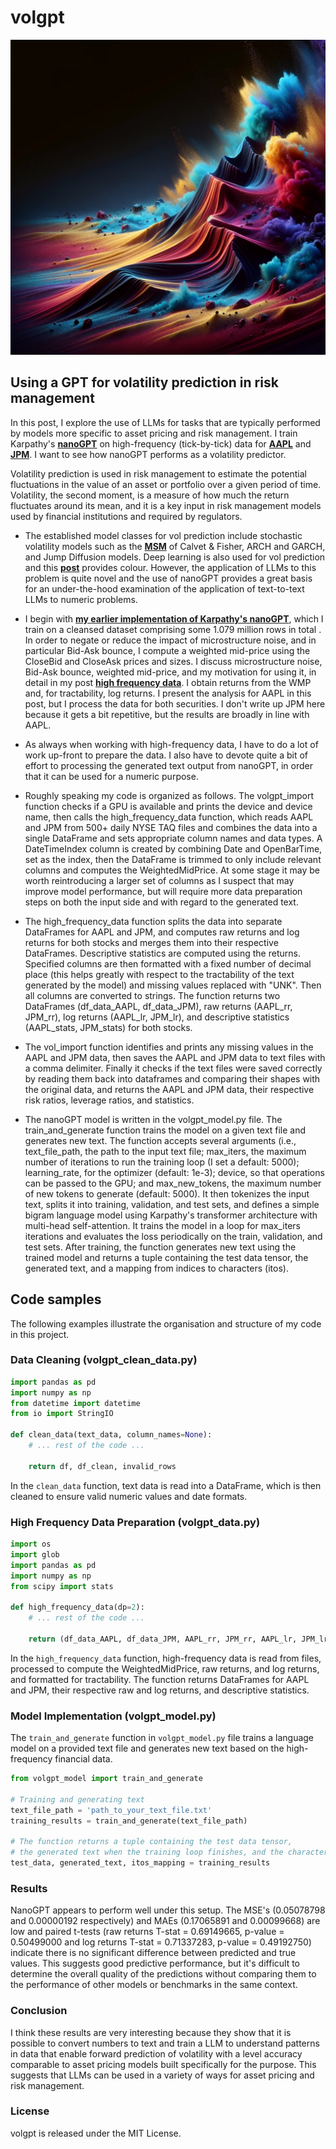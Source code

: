 # volgpt
![volgpt](volgpt.png)

## Using a GPT for volatility prediction in risk management

In this post, I explore the use of LLMs for tasks that are typically performed by models more specific to asset pricing and risk management. I train Karpathy's __[nanoGPT](https://johncollinsai-nanogpt-voqqf4ls3a-as.a.run.app/)__ on high-frequency (tick-by-tick) data for __[AAPL](https://www.google.com/search?q=aapl&oq=AAPL&aqs=chrome.0.0i512l5j69i61l3.1590j1j9&sourceid=chrome&ie=UTF-8)__ and __[JPM](https://www.google.com/search?q=jpm+stock+price&oq=JPM+stock+pri&aqs=chrome.0.0i512j69i57j0i512l8.4577j1j9&sourceid=chrome&ie=UTF-8)__. I want to see how nanoGPT performs as a volatility predictor.

Volatility prediction is used in risk management to estimate the potential fluctuations in the value of an asset or portfolio over a given period of time. Volatility, the second moment, is a measure of how much the return fluctuates around its mean, and it is a key input in risk management models used by financial institutions and required by regulators.

* The established model classes for vol prediction include stochastic volatility models such as the __[MSM](https://github.com/johncollinsai/markov-switching-multifractal)__ of Calvet & Fisher, ARCH and GARCH, and Jump Diffusion models. Deep learning is also used for vol prediction and this __[post](https://johncollinsai-deep-learning-finance-voqqf4ls3a-as.a.run.app/)__ provides colour. However, the application of LLMs to this problem is quite novel and the use of nanoGPT provides a great basis for an under-the-hood examination of the application of text-to-text LLMs to numeric problems.

* I begin with __[my earlier implementation of Karpathy's nanoGPT](https://github.com/johncollinsai/nanogpt)__, which I train on a cleansed dataset comprising some 1.079 million rows in total . In order to negate or reduce the impact of microstructure noise, and in particular Bid-Ask bounce, I compute a weighted mid-price using the CloseBid and CloseAsk prices and sizes. I discuss microstructure noise, Bid-Ask bounce, weighted mid-price, and my motivation for using it, in detail in my post __[high frequency data](https://johncollinsai-high-frequency-data-voqqf4ls3a-as.a.run.app)__.  I obtain returns from the WMP and, for tractability, log returns. I present the analysis for AAPL in this post, but I process the data for both securities.  I don't write up JPM here because it gets a bit repetitive, but the results are broadly in line with AAPL.

* As always when working with high-frequency data, I have to do a lot of work up-front to prepare the data.  I also have to devote quite a bit of effort to processing the generated text output from nanoGPT, in order that it can be used for a numeric purpose.

* Roughly speaking my code is organized as follows. The volgpt_import function checks if a GPU is available and prints the device and device name, then calls the high_frequency_data function, which reads AAPL and JPM from 500+ daily NYSE TAQ files and combines the data into a single DataFrame and sets appropriate column names and data types. A DateTimeIndex column is created by combining Date and OpenBarTime, set as the index, then the DataFrame is trimmed to only include relevant columns and computes the WeightedMidPrice. At some stage it may be worth reintroducing a larger set of columns as I suspect that may improve model performance, but will require more data preparation steps on both the input side and with regard to the generated text.  

* The high_frequency_data function splits the data into separate DataFrames for AAPL and JPM, and computes raw returns and log returns for both stocks and merges them into their respective DataFrames. Descriptive statistics are computed using the returns. Specified columns are then formatted with a fixed number of decimal place (this helps greatly with respect to the tractability of the text generated by the model) and missing values replaced with "UNK". Then all columns are converted to strings. The function returns two DataFrames (df_data_AAPL, df_data_JPM), raw returns (AAPL_rr, JPM_rr), log returns (AAPL_lr, JPM_lr), and descriptive statistics (AAPL_stats, JPM_stats) for both stocks.

* The vol_import function identifies and prints any missing values in the AAPL and JPM data, then saves the AAPL and JPM data to text files with a comma delimiter. Finally it checks if the text files were saved correctly by reading them back into dataframes and comparing their shapes with the original data, and returns the AAPL and JPM data, their respective risk ratios, leverage ratios, and statistics.

* The nanoGPT model is written in the volgpt_model.py file.  The train_and_generate function trains the model on a given text file and generates new text. The function accepts several arguments (i.e., text_file_path, the path to the input text file; max_iters, the maximum number of iterations to run the training loop (I set a default: 5000); learning_rate, for the optimizer (default: 1e-3); device, so that operations can be passed to the GPU; and max_new_tokens, the maximum number of new tokens to generate (default: 5000). It then tokenizes the input text, splits it into training, validation, and test sets, and defines a simple bigram language model using Karpathy's transformer architecture with multi-head self-attention. It trains the model in a loop for max_iters iterations and evaluates the loss periodically on the train, validation, and test sets. After training, the function generates new text using the trained model and returns a tuple containing the test data tensor, the generated text, and a mapping from indices to characters (itos).

## Code samples

The following examples illustrate the organisation and structure of my code in this project.

### Data Cleaning (volgpt_clean_data.py)

```python
import pandas as pd
import numpy as np
from datetime import datetime
from io import StringIO

def clean_data(text_data, column_names=None):
    # ... rest of the code ...

    return df, df_clean, invalid_rows
```

In the `clean_data` function, text data is read into a DataFrame, which is then cleaned to ensure valid numeric values and date formats.

### High Frequency Data Preparation (volgpt_data.py)

```python
import os
import glob
import pandas as pd
import numpy as np
from scipy import stats

def high_frequency_data(dp=2):
    # ... rest of the code ...

    return (df_data_AAPL, df_data_JPM, AAPL_rr, JPM_rr, AAPL_lr, JPM_lr, AAPL_stats, JPM_stats)
```

In the `high_frequency_data` function, high-frequency data is read from files, processed to compute the WeightedMidPrice, raw returns, and log returns, and formatted for tractability. The function returns DataFrames for AAPL and JPM, their respective raw and log returns, and descriptive statistics.

### Model Implementation (volgpt_model.py)

The `train_and_generate` function in `volgpt_model.py` file trains a language model on a provided text file and generates new text based on the high-frequency financial data.

```python
from volgpt_model import train_and_generate

# Training and generating text
text_file_path = 'path_to_your_text_file.txt'
training_results = train_and_generate(text_file_path)

# The function returns a tuple containing the test data tensor,
# the generated text when the training loop finishes, and the character-to-integer mapping.
test_data, generated_text, itos_mapping = training_results
```

### Results

NanoGPT appears to perform well under this setup. The MSE's (0.05078798 and 0.00000192 respectively) and MAEs (0.17065891 and 0.00099668) are low and paired t-tests (raw returns T-stat = 0.69149665, p-value = 0.50499000 and log returns T-stat = 0.71337283, p-value = 0.49192750) indicate there is no significant difference between predicted and true values. This suggests good predictive performance, but it's difficult to determine the overall quality of the predictions without comparing them to the performance of other models or benchmarks in the same context.

### Conclusion

I think these results are very interesting because they show that it is possible to convert numbers to text and train a LLM to understand patterns in data that enable forward prediction of volatility with a level accuracy comparable to asset pricing models built specifically for the purpose. This suggests that LLMs can be used in a variety of ways for asset pricing and risk management.

### License
volgpt is released under the MIT License.








